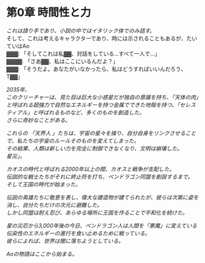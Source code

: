 # 第0章 時間性と力

*これは語り手であり、小説の中ではイタリック体でのみ話す。*  
そして、これは考えるキャラクターであり、時には示されることもあるが、たいていはAo  
▓▓▓: 「そしてこれは私▓▓、対話をしている...すべて一人で...」  
▓▓▓▓: 「さあ▓▓、私はここにいるんだよ？」  
▓▓▓: 「そうだよ。あなたがいなかったら、私はどうすればいいんだろう、T▓▓」

*2035年、  
このクリーチャーは、見た目は巨大な小惑星だが独自の意識を持ち、「天体の肉」と呼ばれる超強力で自然なエネルギーを持つ金属でできた地殻を持つ、「セレスティアル」と呼ばれるものなど、多くのものを創造した。  
さらに奇妙なことがある。*

*これらの 「天界人 」たちは、宇宙の星々を操り、自分自身をリンクさせることで、私たちの宇宙のルールそのものを変えてしまった。  
その結果、人類は新しい力を完全に制御できなくなり、文明は崩壊した。  
星災」。*

*カオスの時代と呼ばれる2000年以上の間、カオスと戦争が支配した。  
伝説的な戦士たちがそれに終止符を打ち、ペンドラゴン同盟を創設するまで。  
そして王国の時代が始まった。*

*伝説の英雄たちに敬意を表し、偉大な建造物が建てられたが、彼らは次第に姿を消し、自分たちだけの次元に避難した。*  
*しかし同盟は耐え忍び、あらゆる場所に王国を作ることで平和化を続けた。*

*星の災厄から3,000年後の今日、ペンドラゴン人は人間を「悪魔」に変えている伝染性のエネルギーの進行を食い止めるために戦っている。  
彼らによれば、世界は闇に落ちようとしている。*

*Aoの物語はここから始まる。*